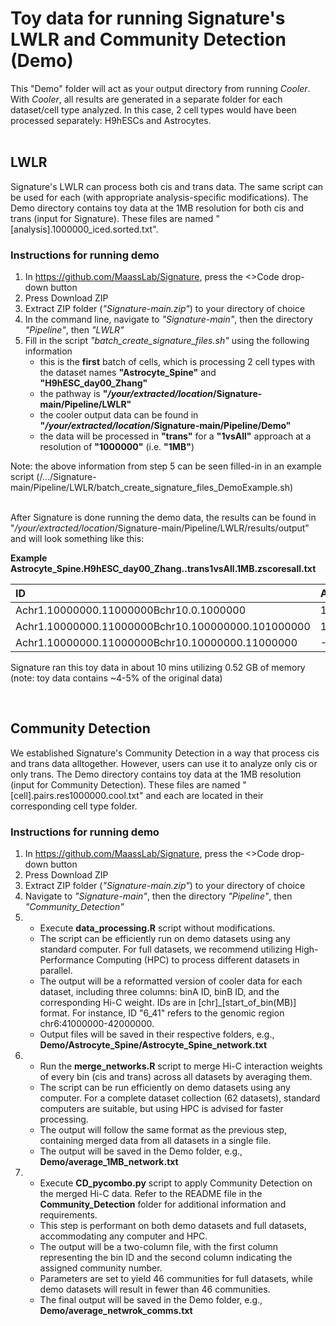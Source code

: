 # Toy data for running Signature's LWLR and Community Detection (Demo)
This "Demo" folder will act as your output directory from running _Cooler_. With _Cooler_, all results are generated in a separate folder for each dataset/cell type analyzed. In this case, 2 cell types would have been processed separately: H9hESCs and Astrocytes.  
<br/>

## LWLR
Signature's LWLR can process both cis and trans data. The same script can be used for each (with appropriate analysis-specific modifications). The Demo directory contains toy data at the 1MB resolution for both cis and trans (input for Signature). These files are named "[analysis].1000000_iced.sorted.txt".

### Instructions for running demo
1. In https://github.com/MaassLab/Signature, press the <>Code drop-down button
2. Press Download ZIP
3. Extract ZIP folder (_"Signature-main.zip"_) to your directory of choice 
4. In the command line, navigate to *"Signature-main"*, then the directory *"Pipeline"*, then *"LWLR"*
5. Fill in the script *"batch_create_signature_files.sh"* using the following information
   -  this is the **first** batch of cells, which is processing 2 cell types with the dataset names **"Astrocyte_Spine"** and **"H9hESC_day00_Zhang"**
   -  the pathway is **"*/your/extracted/location*/Signature-main/Pipeline/LWLR"**
   -  the cooler output data can be found in **"*/your/extracted/location*/Signature-main/Pipeline/Demo"**
   -  the data will be processed in **"trans"** for a **"1vsAll"** approach at a resolution of **"1000000"** (i.e. **"1MB"**)

Note: the above information from step 5 can be seen filled-in in an example script (/.../Signature-main/Pipeline/LWLR/batch_create_signature_files_DemoExample.sh)  
<br/>

After Signature is done running the demo data, the results can be found in "*/your/extracted/location*/Signature-main/Pipeline/LWLR/results/output" and will look something like this:

**Example Astrocyte_Spine.H9hESC_day00_Zhang..trans1vsAll.1MB.zscoresall.txt**

   | ID                                                | Astrocyte_Spine       | H9hESC_day00_Zhang     |
   |:--------------------------------------------------|:----------------------|:-----------------------|
   | Achr1.10000000.11000000Bchr10.0.1000000           | 1.420                 | 1.048                  |
   | Achr1.10000000.11000000Bchr10.100000000.101000000 | 1.752                 | 1.691                  |
   | Achr1.10000000.11000000Bchr10.10000000.11000000   | -1.181                | -0.499                 |

Signature ran this toy data in about 10 mins utilizing 0.52 GB of memory (note: toy data contains ~4-5% of the original data)

<br/>
   
## Community Detection
We established Signature's Community Detection in a way that process cis and trans data alltogether. However, users can use it to analyze only cis or only trans. The Demo directory contains toy data at the 1MB resolution (input for Community Detection). These files are named "[cell].pairs.res1000000.cool.txt" and each are located in their corresponding cell type folder.

### Instructions for running demo
1. In https://github.com/MaassLab/Signature, press the <>Code drop-down button
2. Press Download ZIP
3. Extract ZIP folder (_"Signature-main.zip"_) to your directory of choice 
4. Navigate to *"Signature-main"*, then the directory *"Pipeline"*, then *"Community_Detection"*
5. -  Execute **data_processing.R** script without modifications.
   -  The script can be efficiently run on demo datasets using any standard computer. For full datasets, we recommend utilizing High-Performance Computing (HPC) to process different datasets in parallel.
   -  The output will be a reformatted version of cooler data for each dataset, including three columns: binA ID, binB ID, and the corresponding Hi-C weight. IDs are in [chr]_[start_of_bin(MB)] format. For instance, ID "6_41" refers to the genomic region chr6:41000000-42000000.  
   -  Output files will be saved in their respective folders, e.g., **Demo/Astrocyte_Spine/Astrocyte_Spine_network.txt**
6. -  Run the **merge_networks.R** script to merge Hi-C interaction weights of every bin (cis and trans) across all datasets by averaging them.
   -  The script can be run efficiently on demo datasets using any computer. For a complete dataset collection (62 datasets), standard computers are suitable, but using HPC is advised for faster processing.
   -  The output will follow the same format as the previous step, containing merged data from all datasets in a single file.
   -  The output will be saved in the Demo folder, e.g., **Demo/average_1MB_network.txt**
7. -  Execute **CD_pycombo.py** script to apply Community Detection on the merged Hi-C data. Refer to the README file in the **Community_Detection** folder for additional information and requirements.
   -  This step is performant on both demo datasets and full datasets, accommodating any computer and HPC.
   -  The output will be a two-column file, with the first column representing the bin ID and the second column indicating the assigned community number.
   -  Parameters are set to yield 46 communities for full datasets, while demo datasets will result in fewer than 46 communities.
   -  The final output will be saved in the Demo folder, e.g., **Demo/average_netwrok_comms.txt**
